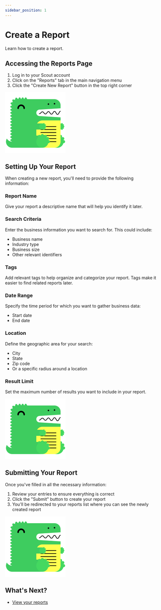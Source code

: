```yaml
---
sidebar_position: 1
---
```


# Create a Report

Learn how to create a report.

## Accessing the Reports Page

1. Log in to your Scout account
2. Click on the "Reports" tab in the main navigation menu
3. Click the "Create New Report" button in the top right corner

![Access Reports Page](/img/docusaurus.png)

## Setting Up Your Report

When creating a new report, you'll need to provide the following information:

### Report Name
Give your report a descriptive name that will help you identify it later.

### Search Criteria
Enter the business information you want to search for. This could include:
- Business name
- Industry type
- Business size
- Other relevant identifiers

### Tags
Add relevant tags to help organize and categorize your report. Tags make it easier to find related reports later.

### Date Range
Specify the time period for which you want to gather business data:
- Start date
- End date

### Location
Define the geographic area for your search:
- City
- State
- Zip code
- Or a specific radius around a location

### Result Limit
Set the maximum number of results you want to include in your report.

![Report Form](/img/docusaurus.png)

## Submitting Your Report

Once you've filled in all the necessary information:

1. Review your entries to ensure everything is correct
2. Click the "Submit" button to create your report
3. You'll be redirected to your reports list where you can see the newly created report

![Submit Button](/img/docusaurus.png)

## What's Next?

- [View your reports](view-reports.md)
